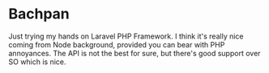 # Bachpan

Just trying my hands on Laravel PHP Framework. I think it's really nice coming from Node background, provided you can bear with PHP annoyances. The API is not the best for sure, but there's good support over SO which is nice.
